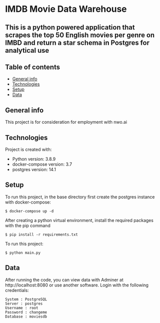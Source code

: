 IMDB Movie Data Warehouse
============
This is a python powered application that scrapes the top 50 English movies per genre on IMBD and return a star schema in Postgres for analytical use
---

## Table of contents
* [General info](#general-info)
* [Technologies](#technologies)
* [Setup](#setup)
* [Data](#data)

## General info
This project is for consideration for employment with nwo.ai
	
## Technologies
Project is created with:
* Python version: 3.8.9
* docker-compose version: 3.7
* postgres version: 14.1
	
## Setup
To run this project, in the base directory first create the postgres instance with docker-compose:

```
$ docker-compose up -d
```

After creating a python virtual environment, install the required packages with the pip command

```
$ pip install -r requirements.txt
```


To run this project:

```
$ python main.py
```

## Data

After running the code, you can view data with Adminer at http://localhost:8080 or use another software. Login with the following credentials:
```
System : PostgreSQL
Server : postgres
Username : root
Password : changeme
Database : moviesdb
```
